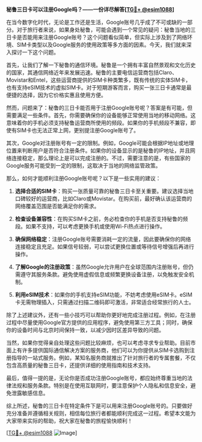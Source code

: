 **秘鲁三日卡可以注册Google吗？——一份详尽解答[[TG💪+ @esim1088](https://t.me/s/esim1088)]**

在当今数字化时代，无论是工作还是生活，Google账号几乎成了不可或缺的一部分。对于旅行者来说，如果身处秘鲁，可能会遇到一个常见的疑问：秘鲁当地的三日卡是否能用来注册Google账号？这个问题看似简单，但实际上涉及到了网络环境、SIM卡类型以及Google服务的使用政策等多方面的因素。今天，我们就来深入探讨一下这个问题。

首先，让我们了解一下秘鲁的通信环境。秘鲁是一个拥有丰富自然景观和文化历史的国家，其通信网络近年来发展迅速。秘鲁的主要电信运营商包括Claro、Movistar和Entel，这些运营商提供的SIM卡种类繁多，既有传统的实体SIM卡，也有支持eSIM技术的虚拟SIM卡。对于短期游客而言，购买一张三日卡通常是最便捷的选择，因为它价格实惠且使用方便。

然而，问题来了：秘鲁的三日卡能否用于注册Google账号呢？答案是有可能，但需要满足一些条件。首先，你需要确保你的设备能够正常使用当地的移动网络。这意味着你的手机必须支持秘鲁运营商所使用的频段。如果你的手机频段不兼容，即使有SIM卡也无法正常上网，更别提注册Google账号了。

其次，Google对注册账号有一定的限制。例如，Google可能会根据IP地址或地理位置来判断用户是否符合注册条件。如果你的设备显示的是秘鲁的IP地址，并且网络连接稳定，那么理论上是可以完成注册的。不过，需要注意的是，有些国家的Google服务可能受到一定的限制，这取决于当地的网络监管政策。

那么，如何才能顺利注册Google账号呢？以下是一些实用的建议：

1. **选择合适的SIM卡**：购买一张质量可靠的秘鲁三日卡至关重要。建议选择当地口碑较好的运营商，比如Claro或Movistar。在购买前，最好确认该运营商的网络覆盖范围是否能满足你的需求。

2. **检查设备兼容性**：在购买SIM卡之前，务必检查你的手机是否支持秘鲁的频段。如果不支持，可以考虑更换手机或使用Wi-Fi热点进行操作。

3. **确保网络稳定**：注册Google账号需要消耗一定的流量，因此要确保你的网络连接稳定且充足。如果信号较弱，可以尝试更换位置或等待信号增强后再进行操作。

4. **了解Google的注册政策**：虽然Google允许用户在全球范围内注册账号，但仍需遵守其服务条款。避免使用虚假信息或频繁更换设备注册，以免触发安全机制。

5. **利用eSIM技术**：如果你的手机支持eSIM功能，不妨考虑使用eSIM卡。eSIM卡无需物理插入，只需通过扫描二维码即可激活，非常适合经常旅行的人士。

除了上述建议外，还有一些小技巧可以帮助你更好地完成注册过程。例如，在注册过程中尽量使用Google官方提供的应用程序，避免使用第三方工具；同时，确保你的设备时间与北京时间保持一致，以减少因时区差异导致的问题。

当然，如果你觉得亲自处理这些问题比较麻烦，也可以考虑寻求专业帮助。目前市面上有许多提供国际通信解决方案的服务商，他们可以为你提供从SIM卡选购到注册指导的一站式服务。例如，某知名服务商就推出了针对旅行者的专属套餐，不仅包含高质量的秘鲁三日卡，还提供详细的使用指南和技术支持。

最后，值得一提的是，无论你是否成功注册Google账号，都应始终尊重当地的法律法规和服务条款。特别是在使用互联网时，要注意保护个人隐私和信息安全，避免泄露敏感信息。

综上所述，秘鲁的三日卡在特定条件下是可以用来注册Google账号的。只要做好充分准备并遵循相关规则，相信每位旅行者都能顺利完成这一过程。希望本文能为大家带来实际的帮助，祝大家在秘鲁的旅程愉快顺利！

[[TG💪+ @esim1088](https://t.me/s/esim1088) ![Image](https://i.postimg.cc/4NQfJmqS/Snipaste-2025-05-13-00-14-12.png)]